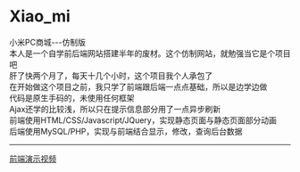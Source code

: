 # Xiao_mi
小米PC商城---仿制版<br/>
本人是一个自学前后端网站搭建半年的废材。这个仿制网站，就勉强当它是个项目吧<br/>
肝了快两个月了，每天十几个小时，这个项目我个人承包了<br/>
在开始做这个项目之前，我只学了前端跟后端一点点基础，所以是边学边做<br/>
代码是原生手码的，未使用任何框架<br/>
Ajax还学的比较浅，所以只在提示信息部分用了一点异步刷新<br/>
前端使用HTML/CSS/Javascript/JQuery，实现静态页面与静态页面部分动画<br/>
后端使用MySQL/PHP，实现与前端结合显示，修改，查询后台数据<br/><hr/>
<a href='https://www.bilibili.com/video/BV18z411i7fo' target='_blank'>前端演示视频</a>

